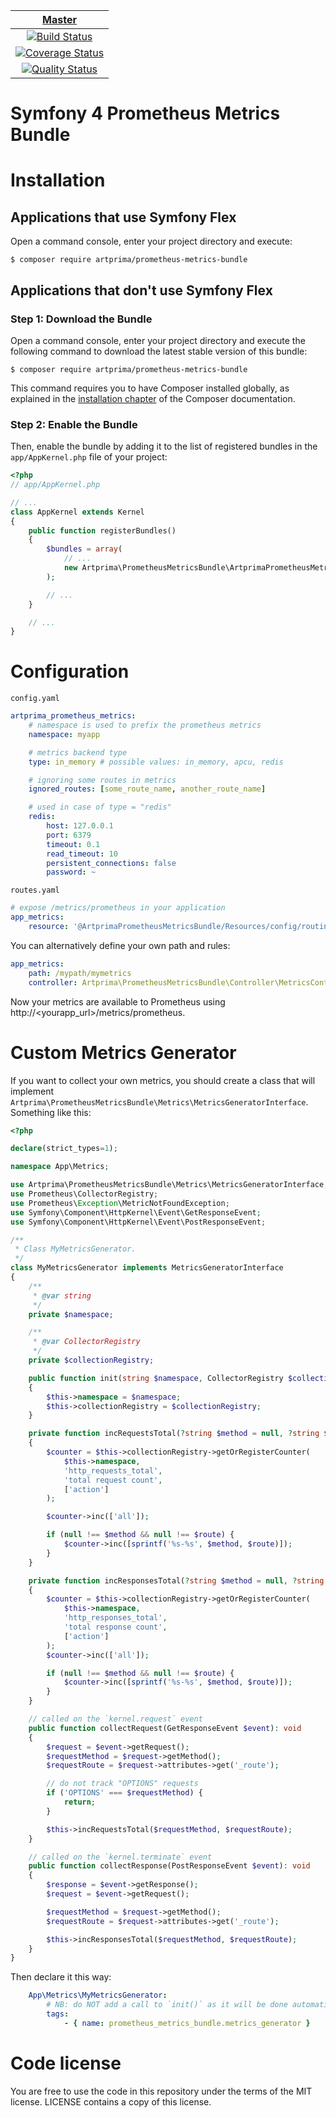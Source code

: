 | [Master][Master] |
|:----------------:|
| [![Build Status][Master image]][Master] |
| [![Coverage Status][Master coverage image]][Master coverage] |
| [![Quality Status][Master quality image]][Master quality] |

Symfony 4 Prometheus Metrics Bundle
===================================

Installation
============

Applications that use Symfony Flex
----------------------------------

Open a command console, enter your project directory and execute:

```console
$ composer require artprima/prometheus-metrics-bundle
```

Applications that don't use Symfony Flex
----------------------------------------

### Step 1: Download the Bundle

Open a command console, enter your project directory and execute the
following command to download the latest stable version of this bundle:

```console
$ composer require artprima/prometheus-metrics-bundle
```

This command requires you to have Composer installed globally, as explained
in the [installation chapter](https://getcomposer.org/doc/00-intro.md)
of the Composer documentation.

### Step 2: Enable the Bundle

Then, enable the bundle by adding it to the list of registered bundles
in the `app/AppKernel.php` file of your project:

```php
<?php
// app/AppKernel.php

// ...
class AppKernel extends Kernel
{
    public function registerBundles()
    {
        $bundles = array(
            // ...
            new Artprima\PrometheusMetricsBundle\ArtprimaPrometheusMetricsBundle(),
        );

        // ...
    }

    // ...
}
```

Configuration
=============

`config.yaml`

```yaml
artprima_prometheus_metrics:
    # namespace is used to prefix the prometheus metrics
    namespace: myapp

    # metrics backend type
    type: in_memory # possible values: in_memory, apcu, redis

    # ignoring some routes in metrics
    ignored_routes: [some_route_name, another_route_name]

    # used in case of type = "redis"
    redis:
        host: 127.0.0.1
        port: 6379
        timeout: 0.1
        read_timeout: 10
        persistent_connections: false
        password: ~
```

`routes.yaml`

```yaml
# expose /metrics/prometheus in your application
app_metrics:
    resource: '@ArtprimaPrometheusMetricsBundle/Resources/config/routing.xml'
```

You can alternatively define your own path and rules:

```yaml
app_metrics:
    path: /mypath/mymetrics
    controller: Artprima\PrometheusMetricsBundle\Controller\MetricsController::prometheus
```

Now your metrics are available to Prometheus using http://<yourapp_url>/metrics/prometheus.

Custom Metrics Generator
========================

If you want to collect your own metrics, you should create a class that will implement `Artprima\PrometheusMetricsBundle\Metrics\MetricsGeneratorInterface`. Something like this:

```php
<?php

declare(strict_types=1);

namespace App\Metrics;

use Artprima\PrometheusMetricsBundle\Metrics\MetricsGeneratorInterface;
use Prometheus\CollectorRegistry;
use Prometheus\Exception\MetricNotFoundException;
use Symfony\Component\HttpKernel\Event\GetResponseEvent;
use Symfony\Component\HttpKernel\Event\PostResponseEvent;

/**
 * Class MyMetricsGenerator.
 */
class MyMetricsGenerator implements MetricsGeneratorInterface
{
    /**
     * @var string
     */
    private $namespace;

    /**
     * @var CollectorRegistry
     */
    private $collectionRegistry;

    public function init(string $namespace, CollectorRegistry $collectionRegistry): void
    {
        $this->namespace = $namespace;
        $this->collectionRegistry = $collectionRegistry;
    }

    private function incRequestsTotal(?string $method = null, ?string $route = null): void
    {
        $counter = $this->collectionRegistry->getOrRegisterCounter(
            $this->namespace,
            'http_requests_total',
            'total request count',
            ['action']
        );

        $counter->inc(['all']);

        if (null !== $method && null !== $route) {
            $counter->inc([sprintf('%s-%s', $method, $route)]);
        }
    }

    private function incResponsesTotal(?string $method = null, ?string $route = null): void
    {
        $counter = $this->collectionRegistry->getOrRegisterCounter(
            $this->namespace,
            'http_responses_total',
            'total response count',
            ['action']
        );
        $counter->inc(['all']);

        if (null !== $method && null !== $route) {
            $counter->inc([sprintf('%s-%s', $method, $route)]);
        }
    }

    // called on the `kernel.request` event
    public function collectRequest(GetResponseEvent $event): void
    {
        $request = $event->getRequest();
        $requestMethod = $request->getMethod();
        $requestRoute = $request->attributes->get('_route');

        // do not track "OPTIONS" requests
        if ('OPTIONS' === $requestMethod) {
            return;
        }

        $this->incRequestsTotal($requestMethod, $requestRoute);
    }

    // called on the `kernel.terminate` event
    public function collectResponse(PostResponseEvent $event): void
    {
        $response = $event->getResponse();
        $request = $event->getRequest();

        $requestMethod = $request->getMethod();
        $requestRoute = $request->attributes->get('_route');

        $this->incResponsesTotal($requestMethod, $requestRoute);
    }
}
```

Then declare it this way:

```yaml
    App\Metrics\MyMetricsGenerator:
        # NB: do NOT add a call to `init()` as it will be done automatically by the relevant compiler pass.
        tags:
            - { name: prometheus_metrics_bundle.metrics_generator }
```


Code license
============

You are free to use the code in this repository under the terms of the MIT license. LICENSE contains a copy of this license.

  [Master image]: https://travis-ci.org/artprima/prometheus-metrics-bundle.svg?branch=master
  [Master]: https://travis-ci.org/artprima/prometheus-metrics-bundle
  [Master coverage image]: https://img.shields.io/scrutinizer/coverage/g/artprima/prometheus-metrics-bundle/master.svg?style=flat-square
  [Master coverage]: https://scrutinizer-ci.com/g/artprima/prometheus-metrics-bundle/?branch=master
  [Master quality image]: https://img.shields.io/scrutinizer/g/artprima/prometheus-metrics-bundle/master.svg
  [Master quality]: https://scrutinizer-ci.com/g/artprima/prometheus-metrics-bundle/?branch=master
